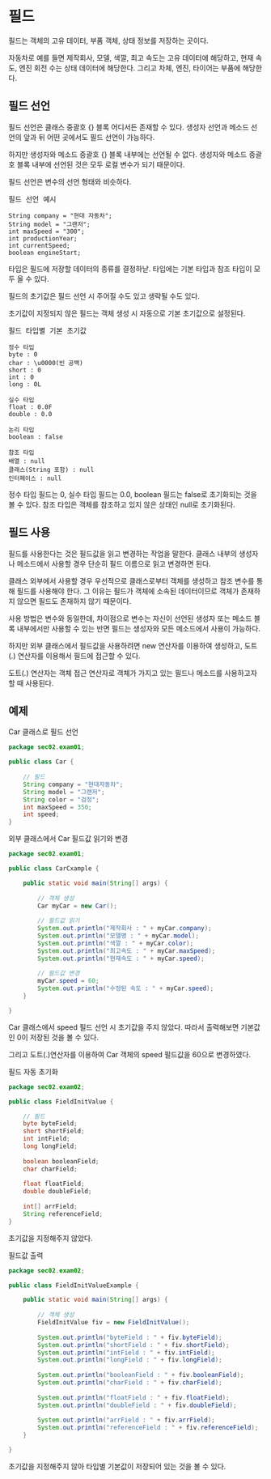 # 필드

필드는 객체의 고유 데이터, 부품 객체, 상태 정보를 저장하는 곳이다.

자동차로 예를 들면 제작회사, 모델, 색깔, 최고 속도는 고유 데이터에 해당하고, 현재 속도, 엔진 회전 수는 상태 데이터에 해당한다. 그리고 차체, 엔진, 타이어는 부품에 해당한다.

## 필드 선언

필드 선언은 클래스 중괄호 {} 블록 어디서든 존재할 수 있다. 생성자 선언과 메소드 선언의 앞과 뒤 어떤 곳에서도 필드 선언이 가능하다. 

하지만 생성자와 메소드 중괄호 {} 블록 내부에는 선언될 수 없다. 생성자와 메소드 중괄호 블록 내부에 선언된 것은 모두 로컬 변수가 되기 때문이다.

필드 선언은 변수의 선언 형태와 비슷하다. 

<pre>필드 선언 예시
<code>
String company = "현대 자동차";
String model = "그랜저";
int maxSpeed = "300";
int productionYear;
int currentSpeed;
boolean engineStart;</code></pre>
타입은 필드에 저장할 데이터의 종류를 결정하낟. 타입에는 기본 타입과 참조 타입이 모두 올 수 있다.

필드의 초기값은 필드 선언 시 주어질 수도 있고 생략될 수도 있다.

초기값이 지정되지 않은 필드는 객체 생성 시 자동으로 기본 초기값으로 설정된다.
<pre>필드 타입별 기본 초기값
<code>
정수 타입
byte : 0
char : \u0000(빈 공백)
short : 0
int : 0
long : 0L

실수 타입
float : 0.0F
double : 0.0

논리 타입
boolean : false

참조 타입
배열 : null
클래스(String 포함) : null
인터페이스 : null</code></pre>
정수 타입 필드는 0, 실수 타입 필드는 0.0, boolean 필드는 false로 초기화되는 것을 볼 수 있다. 참조 타입은 객체를 참조하고 있지 않은 상태인 null로 초기화된다.

## 필드 사용

필드를 사용한다는 것은 필드값을 읽고 변경하는 작업을 말한다. 클래스 내부의 생성자나 메소드에서 사용할 경우 단순히 필드 이름으로 읽고 변경하면 된다.

클래스 외부에서 사용할 경우 우선적으로 클래스로부터 객체를 생성하고 참조 변수를 통해 필드를 사용해야 한다. 그 이유는 필드가 객체에 소속된 데이터이므로 객체가 존재하지 않으면 필드도 존재하지 않기 때문이다.

사용 방법은 변수와 동일한데, 차이점으로 변수는 자신이 선언된 생성자 또는 메소드 블록 내부에서만 사용할 수 있는 반면 필드는 생성자와 모든 메소드에서 사용이 가능하다.

하지만 외부 클래스에서 필드값을 사용하려면 new 연산자를 이용하여 생성하고, 도트(.) 연산자를 이용해서 필드에 접근할 수 있다.

도트(.) 연산자는 객체 접근 연산자로 객체가 가지고 있는 필드나 메소드를 사용하고자 할 때 사용된다.

## 예제

Car 클래스로 필드 선언
```java
package sec02.exam01;

public class Car {
	
	// 필드
	String company = "현대자동차";
	String model = "그랜저";
	String color = "검정";
	int maxSpeed = 350;
	int speed;
}
```

외부 클래스에서 Car 필드값 읽기와 변경
```java
package sec02.exam01;

public class CarCxample {

	public static void main(String[] args) {
		
		// 객체 생성
		Car myCar = new Car();
		
		// 필드값 읽기
		System.out.println("제작회사 : " + myCar.company);
		System.out.println("모델명 : " + myCar.model);
		System.out.println("색깔 : " + myCar.color);
		System.out.println("최고속도 : " + myCar.maxSpeed);
		System.out.println("현재속도 : " + myCar.speed);
		
		// 필드값 변경
		myCar.speed = 60;
		System.out.println("수정된 속도 : " + myCar.speed);
	}

}
```
Car 클래스에서 speed 필드 선언 시 초기값을 주지 않았다. 따라서 출력해보면 기본값인 0이 저장된 것을 볼 수 있다.

그리고 도트(.)연산자를 이용하여 Car 객체의 speed 필드값을 60으로 변경하였다.

필드 자동 초기화
```java
package sec02.exam02;

public class FieldInitValue {

	// 필드
	byte byteField;
	short shortField;
	int intField;
	long longField;
	
	boolean booleanField;
	char charField;
	
	float floatField;
	double doubleField;
	
	int[] arrField;
	String referenceField;
}
```
초기값을 지정해주지 않았다.

필드값 출력
```java
package sec02.exam02;

public class FieldInitValueExample {

	public static void main(String[] args) {
		
		// 객체 생성
		FieldInitValue fiv = new FieldInitValue();
		
		System.out.println("byteField : " + fiv.byteField);
		System.out.println("shortField : " + fiv.shortField);
		System.out.println("intField : " + fiv.intField);
		System.out.println("longField : " + fiv.longField);
		
		System.out.println("booleanField : " + fiv.booleanField);
		System.out.println("charField : " + fiv.charField);
		
		System.out.println("floatField : " + fiv.floatField);
		System.out.println("doubleField : " + fiv.doubleField);
		
		System.out.println("arrField : " + fiv.arrField);
		System.out.println("referenceField : " + fiv.referenceField);
	}

}
```
초기값을 지정해주지 않아 타입별 기본값이 저장되어 있는 것을 볼 수 있다.